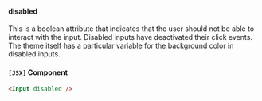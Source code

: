 #### disabled

This is a boolean attribute that indicates that the user should not be able to interact with the input. Disabled inputs have deactivated their click events. The theme itself has a particular variable for the background color in disabled inputs.

#### `[JSX]` Component
```html
<Input disabled />
```